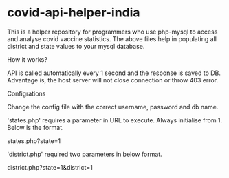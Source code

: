 # covid-api-helper-india

This is a helper repository for programmers who use php-mysql to access and analyse covid vaccine statistics.
The above files help in populating all district and state values to your mysql database.


How it works?

API is called automatically every 1 second and the response is saved to DB. Advantage is, the host server will not close connection or throw 403 error.



Configrations

Change the config file with the correct username, password and db name.

'states.php' requires a parameter in URL to execute. Always initialise from 1. Below is the format.
 
states.php?state=1

'district.php' required two parameters in below format.

district.php?state=1&district=1

